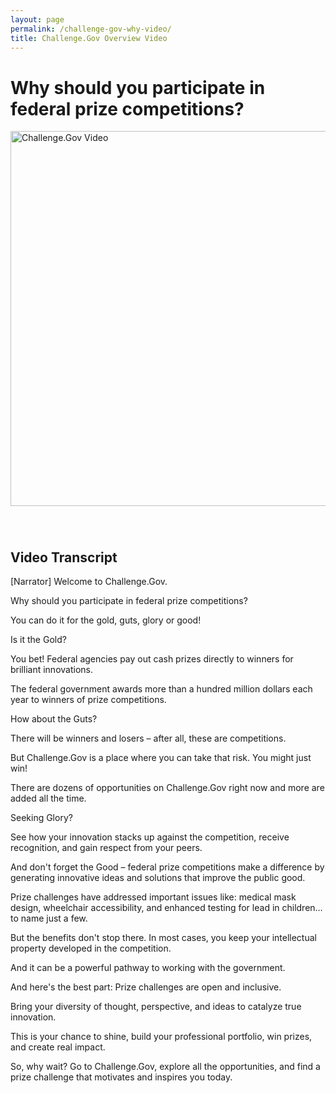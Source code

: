 ```yaml
---
layout: page
permalink: /challenge-gov-why-video/
title: Challenge.Gov Overview Video
---
```


# Why should you participate in federal prize competitions?

 <div class="video video-css tablet:grid-col" style="padding-bottom: 40px; text-align: left;"><a href="https://www.youtube.com/watch?v=Z4JZPY19-ac" target="_blank"><img src="{{ site.baseurl }}/assets/images/video-why-placeholder.png" alt="Challenge.Gov Video" width="600"></a></div>     

## Video Transcript

[Narrator] Welcome to Challenge.Gov.

Why should you participate in federal prize competitions?

You can do it for the gold, guts, glory or good!

Is it the Gold?

You bet! Federal agencies pay out cash prizes directly to winners for brilliant innovations.

The federal government awards more than a hundred million dollars each year to winners of prize competitions.

How about the Guts?

There will be winners and losers – after all, these are competitions.

But Challenge.Gov is a place where you can take that risk. You might just win!

There are dozens of opportunities on Challenge.Gov right now and more are added all the time.

Seeking Glory?

See how your innovation stacks up against the competition, receive recognition, and gain respect from your peers.

And don't forget the Good – federal prize competitions make a difference by generating innovative ideas and solutions that improve the public good.

Prize challenges have addressed  important issues like: medical mask design, wheelchair accessibility, and enhanced testing for lead in children… to name just a few.

But the benefits don't stop there. In most cases, you keep your intellectual property developed in the competition.

And it can be a powerful pathway to working with the government.

And here's the best part: Prize challenges are open and inclusive.

Bring your diversity of thought, perspective, and ideas to catalyze true innovation.

This is your chance to shine, build your professional portfolio,  win prizes, and create real impact. 

So, why wait? Go to Challenge.Gov, explore all the opportunities, and find a prize  challenge that motivates and inspires you today.

